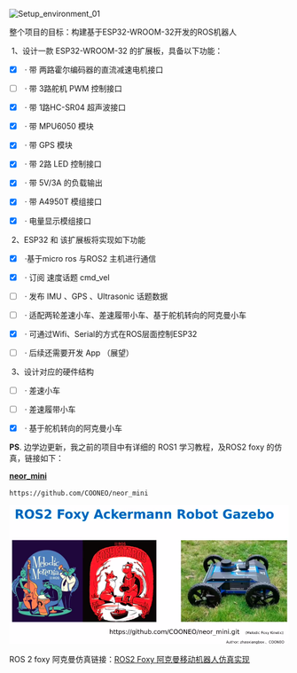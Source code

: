 ![Setup_environment_01](pics/Setup_environment_01.png)

整个项目的目标：构建基于ESP32-WROOM-32开发的ROS机器人

​	1、设计一款 ESP32-WROOM-32 的扩展板，具备以下功能：

- [x] ​		· 带 两路霍尔编码器的直流减速电机接口 

- [ ] ​		· 带 3路舵机 PWM 控制接口

- [x] ​		· 带 1路HC-SR04 超声波接口

- [x] ​		· 带 MPU6050 模块

- [x] ​		· 带 GPS 模块

- [x] ​		· 带 2路 LED 控制接口

- [x] ​		· 带 5V/3A 的负载输出

- [x] ​		· 带 A4950T 模组接口

- [x] ​		· 电量显示模组接口


​	2、ESP32 和 该扩展板将实现如下功能

- [x] ​		·基于micro ros 与ROS2 主机进行通信

- [x] ​		· 订阅 速度话题 cmd_vel 

- [ ] ​		· 发布 IMU 、GPS 、Ultrasonic 话题数据

- [ ] ​		· 适配两轮差速小车、差速履带小车、基于舵机转向的阿克曼小车

- [x] ​		· 可通过Wifi、Serial的方式在ROS层面控制ESP32

- [ ] ​		· 后续还需要开发 App （展望）


​	3、设计对应的硬件结构

- [ ] ​		· 差速小车

- [ ] ​		· 差速履带小车

- [x] ​		· 基于舵机转向的阿克曼小车






**PS**. 边学边更新，我之前的项目中有详细的 ROS1 学习教程，及ROS2 foxy 的仿真，链接如下：

**[neor_mini](https://github.com/COONEO/neor_mini)** 

```
https://github.com/COONEO/neor_mini
```

![neor_mini_page](pics/neor_mini_page.png)

ROS 2 foxy 阿克曼仿真链接：[ROS2 Foxy 阿克曼移动机器人仿真实现](https://www.bilibili.com/video/BV1Za41137Ev/)

